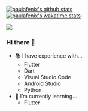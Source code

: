[![paulafenix's github stats](https://github-readme-stats.vercel.app/api?username=paulafenix&count_private=true&theme=radical&show_icons=true)](https://www.lifeappgrade.com/)  
[![paulafenix's wakatime stats](https://github-readme-stats.vercel.app/api/wakatime?username=paulafenix&count_private=true&theme=radical&show_icons=true)](https://wakatime.com/@paulafenix)

![](https://komarev.com/ghpvc/?username=paulafenix)

### Hi there 👋

- 📚 I have experience with...
  - Flutter
  - Dart
  - Visual Studio Code
  - Android Studio
  - Python
- 🌱 I’m currently learning...
  - Flutter
